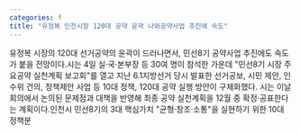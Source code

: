 ```yaml
---
categories: f
title: "유정복 인천시장 120대 공약 윤곽 나와공약사업 추진에 속도"
---
```

유정복 시장의 120대 선거공약의 윤곽이 드러나면서, 민선8기 공약사업 추진에도 속도가 붙을 전망이다.시는 4일 실·국·본부장 등 30여 명이 참석한 가운데 "민선8기 시장 주요공약 실천계획 보고회"를 열고 지난 6.1지방선거 당시 발표한 선거공보, 시민 제안, 인수위 건의, 정책제안 사업 등 10대 정책, 120대 공약 실행 방안이 구체화했다. 시는 이날 회의에서 논의된 문제점과 대책을 반영해 최종 공약 실천계획을 12월 중 확정·공표한다는 계획이다.인천시 민선8기의 3대 핵심가치 "균형·창조·소통"을 실현하기 위한 10대 정책분